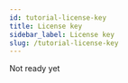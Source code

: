 ```yaml
---
id: tutorial-license-key
title: License key
sidebar_label: License key
slug: /tutorial-license-key
---
```


Not ready yet
